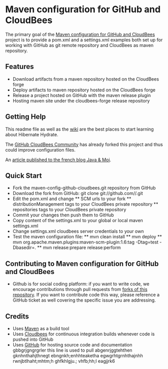 # Maven configuration for GitHub and CloudBees #

The primary goal of the [Maven configuration for GitHub and CloudBees](https://github.com/arey/maven-config-github-cloudbees) project is to provide a pom.xml and a  settings.xml examples both set up for working with GitHub as git remote repository and CloudBees as maven repository.

## Features ##

* Download artifacts from a maven repository hosted on the CloudBees forge
* Deploy artifacts to maven repository hosted on the CloudBees forge
* Release a project hosted on GitHub with the maven release plugin
* Hosting maven site under the cloudbees-forge release repository

## Getting Help ##

This readme file as well as the [wiki](https://github.com/arey/maven-config-github-cloudbeesswiki) are the best places to start learning about Hibernate Hydrate.

The [GitHub CloudBees Community](https://github.com/CloudBees-community) has already forked this project and thus could improve configuration files.

An [article published to the french blog Java & Moi](http://javaetmoi.com/2012/04/release-maven-windows-github-deploy-cloudbees/).


## Quick Start ##

* Fork the maven-config-github-cloudbees.git repository from GitHub
* Download the fork from GitHub: git clone git://github.com/<your github account>/<maven-config-github-cloudbees>.git
* Edit the pom.xml and change 
** SCM urls to your fork
** distributionManagement tags to your CloudBees private repository
** repositories tags to your CloudBees private repository
* Commit your changes then push them to GitHub
* Copy content of the settings.xml to your global or local maven settings.xml
* Change settings.xml cloudbees server credentials to your own
* Test the maven configuration file:
** mvn clean install
** mvn deploy
** mvn org.apache.maven.plugins:maven-scm-plugin:1.6:tag -Dtag=test -Dbasedir=.
** mvn release:prepare release:perform


## Contributing to Maven configuration for GitHub and CloudBees ##

* Github is for social coding platform: if you want to write code, we encourage contributions through pull requests from [forks of this repository](http://help.github.com/forking/). If you want to contribute code this way, please reference a GitHub ticket as well covering the specific issue you are addressing.


## Credits ##

* Uses [Maven](http://maven.apache.org/) as a build tool
* Uses [Cloudbees](http://www.cloudbees.com/foss) for continuous integration builds whenever code is pushed into GitHub
* Uses [GitHub](https://github.com/arey/maven-config-github-cloudbees) for hosting source code and documentation
gbbgrjgngrgrler
this line is used to pull
abgenrjggtehthen
gknhnthahjthnegt
ebngnkh;enhhteaketha
egwgrhtgrnhthajnhh
rwnjbtlhaht;mhtm;h
ghfkhlgju.;
vhfb;hh;l
eagjjrk6
